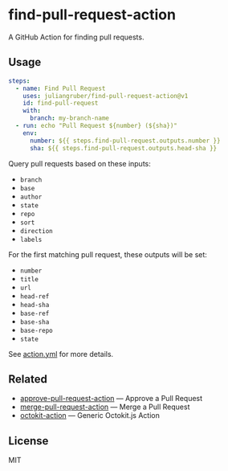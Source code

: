 # find-pull-request-action

A GitHub Action for finding pull requests.

## Usage

```yaml
steps:
  - name: Find Pull Request
    uses: juliangruber/find-pull-request-action@v1
    id: find-pull-request
    with:
      branch: my-branch-name
  - run: echo "Pull Request ${number} (${sha})"
    env:
      number: ${{ steps.find-pull-request.outputs.number }}
      sha: ${{ steps.find-pull-request.outputs.head-sha }}
```

Query pull requests based on these inputs:
- `branch`
- `base`
- `author`
- `state`
- `repo`
- `sort`
- `direction`
- `labels`

For the first matching pull request, these outputs will be set:
- `number`
- `title`
- `url`
- `head-ref`
- `head-sha`
- `base-ref`
- `base-sha`
- `base-repo`
- `state`

See [action.yml](action.yml) for more details.

## Related

- [approve-pull-request-action](https://github.com/juliangruber/approve-pull-request-action) &mdash; Approve a Pull Request
- [merge-pull-request-action](https://github.com/juliangruber/merge-pull-request-action) &mdash; Merge a Pull Request
- [octokit-action](https://github.com/juliangruber/octokit-action) &mdash; Generic Octokit.js Action

## License

MIT
